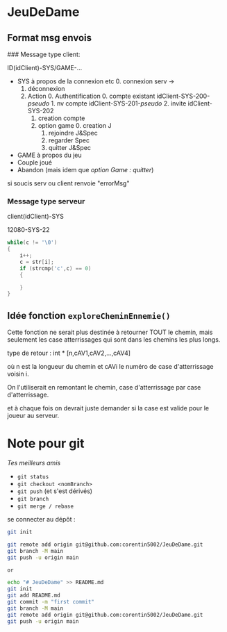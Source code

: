 # JeuDeDame

## Format msg envois

### Message type client:

ID(idClient)-SYS/GAME-...


- SYS  à propos de la connexion etc
	0. connexion serv ->
	1. déconnexion
	2. Action
 		0. Authentification
			0. compte existant idClient-SYS-200-*pseudo*
			1. nv compte idClient-SYS-201-*pseudo*
			2. invite idClient-SYS-202
		1. creation compte
		2. option game
			0. creation  J
			1. rejoindre J&Spec
			2. regarder  Spec
			3. quitter	J&Spec
- GAME à propos du jeu
 - Couple joué
 - Abandon (mais idem que *option Game : quitter*)

si soucis serv ou client renvoie "errorMsg"

### Message type serveur

client(idClient)-SYS


12080-SYS-22
```c
while(c != '\0')
{
	i++;
	c = str[i];
	if (strcmp('c',c) == 0)
	{

	}
}
```















## Idée fonction `exploreCheminEnnemie()`

Cette fonction ne serait plus destinée à retourner TOUT le chemin, mais seulement les case atterrissages qui sont dans les chemins les plus longs.

type de retour : int * [n,cAV1,cAV2,...,cAV4]

où n est la longueur du chemin et cAVi le numéro de case d'atterrissage voisin i.

On l'utiliserait en remontant le chemin, case d'atterrissage par case d'atterrissage.

et à chaque fois on devrait juste demander si la case est valide pour le joueur au serveur.

# Note pour git

*Tes meilleurs amis*

- `git status`
- `git checkout <nomBranch>`
- `git push` (et s'est dérivés)
- `git branch`
- `git merge / rebase`


se connecter au dépôt :
```bash
git init

git remote add origin git@github.com:corentin5002/JeuDeDame.git
git branch -M main
git push -u origin main

or

echo "# JeuDeDame" >> README.md
git init
git add README.md
git commit -m "first commit"
git branch -M main
git remote add origin git@github.com:corentin5002/JeuDeDame.git
git push -u origin main
```
